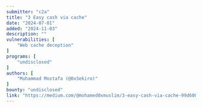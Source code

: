 ```yaml
---
submitter: "c2a"
title: "3 Easy cash via cache"
date: "2024-07-01"
added: "2024-11-03"
description: ""
vulnerabilities: [
    "Web cache deception"
]
programs: [
    "undisclosed"
]
authors: [
    "Muhammad Mostafa (@0xSekiro)"
]
bounty: "undisclosed"
link: "https://medium.com/@mohamed0xmuslim/3-easy-cash-via-cache-99d600565ac5"
---
```




